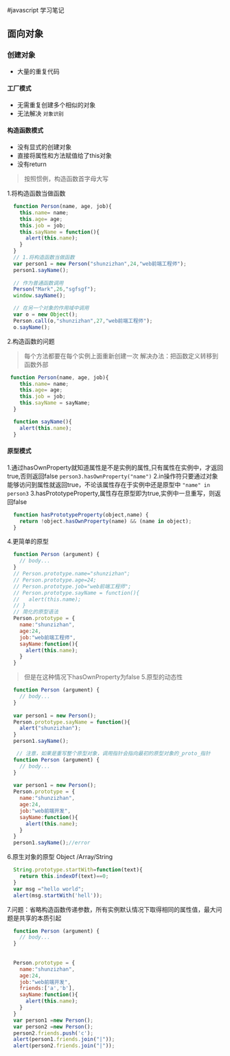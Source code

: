 #javascript 学习笔记
## 面向对象

### 创建对象

- 大量的重复代码

#### 工厂模式

- 无需重复创建多个相似的对象
- 无法解决 `对象识别`

#### 构造函数模式

- 没有显式的创建对象
- 直接将属性和方法赋值给了this对象
- 没有return

> 按照惯例，构造函数首字母大写

1.将构造函数当做函数
```javaScript
  function Person(name, age, job){
    this.name= name;
    this.age= age;
    this.job = job;
    this.sayName = function(){
      alert(this.name);
    }
  }
  // 1.将构造函数当做函数
  var person1 = new Person("shunzizhan",24,"web前端工程师");
  person1.sayName();
  
  // 作为普通函数调用
  Person("Mark",26,"sgfsgf");
  window.sayName();

  // 在另一个对象的作用域中调用
  var o = new Object();
  Person.call(o,"shunzizhan",27,"web前端工程师");
  o.sayName();
```

2.构造函数的问题

>  每个方法都要在每个实例上面重新创建一次
>  解决办法：把函数定义转移到函数外部

```javascript
 function Person(name, age, job){
    this.name= name;
    this.age= age;
    this.job = job;
    this.sayName = sayName;
  }

  function sayName(){
    alert(this.name);
  }
```

#### 原型模式
1.通过hasOwnProperty就知道属性是不是实例的属性,只有属性在实例中，才返回true,否则返回false  `person3.hasOwnProperty("name")`
2.in操作符只要通过对象能够访问到属性就返回true，不论该属性存在于实例中还是原型中 `"name" in person3`
3.hasPrototypeProperty,属性存在原型即为true,实例中一旦重写，则返回false 
```javascript
  function hasPrototypeProperty(object,name) { 
    return !object.hasOwnProperty(name) && (name in object); 
  } 
```
4.更简单的原型
```javascript
  function Person (argument) {
    // body...
  }
  // Person.prototype.name="shunzizhan";
  // Person.prototype.age=24;
  // Person.prototype.job="web前端工程师";
  // Person.prototype.sayName = function(){
  //   alert(this.name);
  // }
  // 简化的原型语法
  Person.prototype = {
    name:"shunzizhan",
    age:24,
    job:"web前端工程师",
    sayName:function(){
      alert(this.name);
    }
  }
```
> 但是在这种情况下hasOwnProperty为false
5.原型的动态性
```javascript
  function Person (argument) {
    // body...
  }
  
  var person1 = new Person();
  Person.prototype.sayName = function(){
    alert("shunzizhan");
  }
  person1.sayName();

   // 注意，如果是重写整个原型对象，调用指针会指向最初的原型对象的_proto_指针
  function Person (argument) {
    // body...
  }
  
  var person1 = new Person();
  Person.prototype = {
    name:"shunzizhan",
    age:24,
    job:"web前端开发",
    sayName:function(){
      alert(this.name);
    }
  }
  person1.sayName();//error
```
6.原生对象的原型 Object /Array/String
```javascript
  String.prototype.startWith=function(text){
    return this.indexOf(text)==0;
  }
  var msg ="hello world";
  alert(msg.startWith('hell'));
```
7.问题：省略构造函数传递参数，所有实例默认情况下取得相同的属性值，最大问题是共享的本质引起
```javascript
  function Person (argument) {
    // body...
  }
  
  
  Person.prototype = {
    name:"shunzizhan",
    age:24,
    job:"web前端开发",
    friends:['a','b'],
    sayName:function(){
      alert(this.name);
    }
  }
  var person1 =new Person();
  var person2 =new Person();
  person2.friends.push('c');
  alert(person1.friends.join("|"));
  alert(person2.friends.join("|"));
```